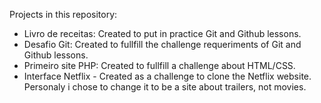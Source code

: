 Projects in this repository:
- Livro de receitas: Created to put in practice Git and Github lessons.
- Desafio Git: Created to fullfill the challenge requeriments of Git and Github lessons.
- Primeiro site PHP: Created to fullfill a challenge about HTML/CSS.
- Interface Netflix - Created as a challenge to clone the Netflix website. Personaly i chose to change it to be a site about trailers, not movies.
